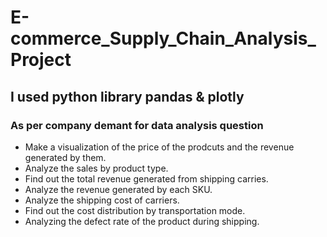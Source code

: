 # E-commerce_Supply_Chain_Analysis_Project

## I used python library pandas & plotly

### As per company demant for data analysis question
* Make a visualization of the price of the prodcuts and the revenue generated by them.
* Analyze the sales by product type.
* Find out the total revenue generated from shipping carries.
* Analyze the revenue generated by each SKU.
* Analyze the shipping cost of carriers.
* Find out the cost distribution by transportation mode.
* Analyzing the defect rate of the product during shipping. 
